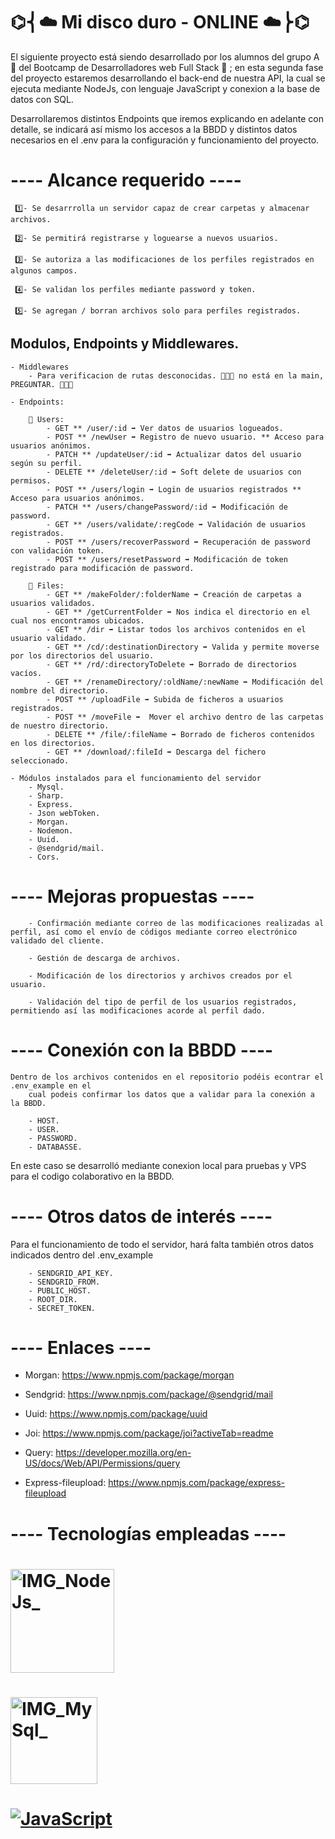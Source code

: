 #                                                       ⌬⎨☁️ Mi disco duro - ONLINE ☁️⎬⌬

El siguiente proyecto está siendo desarrollado por los alumnos del grupo A 📝 del Bootcamp de
Desarrolladores web Full Stack 👾 ; en esta segunda fase del proyecto estaremos desarrollando
el back-end de nuestra API, la cual se ejecuta mediante NodeJs, con lenguaje JavaScript y
conexion a la base de datos con SQL.

Desarrollaremos distintos Endpoints que iremos explicando en adelante con detalle, se indicará así mismo los accesos a la BBDD y distintos datos necesarios en el .env para la configuración y funcionamiento del proyecto.

#  ---- Alcance requerido ----

     1️⃣- Se desarrrolla un servidor capaz de crear carpetas y almacenar archivos.

     2️⃣- Se permitirá registrarse y loguearse a nuevos usuarios.

     3️⃣- Se autoriza a las modificaciones de los perfiles registrados en algunos campos.

     4️⃣- Se validan los perfiles mediante password y token.

     5️⃣- Se agregan / borran archivos solo para perfiles registrados.


## Modulos, Endpoints y Middlewares.
    - Middlewares
        - Para verificacion de rutas desconocidas. 🛑🛑🛑 no está en la main, PREGUNTAR. 🛑🛑🛑

    - Endpoints:

        🔵 Users:
            - GET ** /user/:id ➡️ Ver datos de usuarios logueados.
            - POST ** /newUser ➡️ Registro de nuevo usuario. ** Acceso para usuarios anónimos.
            - PATCH ** /updateUser/:id ➡️ Actualizar datos del usuario según su perfil.
            - DELETE ** /deleteUser/:id ➡️ Soft delete de usuarios con permisos.
            - POST ** /users/login ➡️ Login de usuarios registrados ** Acceso para usuarios anónimos.
            - PATCH ** /users/changePassword/:id ➡️ Modificación de password.
            - GET ** /users/validate/:regCode ➡️ Validación de usuarios registrados.
            - POST ** /users/recoverPassword ➡️ Recuperación de password con validación token.
            - POST ** /users/resetPassword ➡️ Modificación de token registrado para modificación de password.

        🔵 Files:
            - GET ** /makeFolder/:folderName ➡️ Creación de carpetas a usuarios validados.
            - GET ** /getCurrentFolder ➡️ Nos indica el directorio en el cual nos encontramos ubicados.
            - GET ** /dir ➡️ Listar todos los archivos contenidos en el usuario validado.
            - GET ** /cd/:destinationDirectory ➡️ Valida y permite moverse por los directorios del usuario.
            - GET ** /rd/:directoryToDelete ➡️ Borrado de directorios vacíos.
            - GET ** /renameDirectory/:oldName/:newName ➡️ Modificación del nombre del directorio.
            - POST ** /uploadFile ➡️ Subida de ficheros a usuarios registrados.
            - POST ** /moveFile ➡️  Mover el archivo dentro de las carpetas de nuestro directorio.
            - DELETE ** /file/:fileName ➡️ Borrado de ficheros contenidos en los directorios.
            - GET ** /download/:fileId ➡️ Descarga del fichero seleccionado.

    - Módulos instalados para el funcionamiento del servidor
        - Mysql.
        - Sharp.
        - Express.
        - Json webToken.
        - Morgan.
        - Nodemon.
        - Uuid.
        - @sendgrid/mail.
        - Cors.



# ---- Mejoras propuestas ----

        - Confirmación mediante correo de las modificaciones realizadas al perfil, así como el envío de códigos mediante correo electrónico validado del cliente.

        - Gestión de descarga de archivos.

        - Modificación de los directorios y archivos creados por el usuario.

        - Validación del tipo de perfil de los usuarios registrados, permitiendo así las modificaciones acorde al perfil dado.

# ---- Conexión con la BBDD ----

    Dentro de los archivos contenidos en el repositorio podéis econtrar el .env_example en el
        cual podeis confirmar los datos que a validar para la conexión a la BBDD. 

        - HOST.
        - USER.
        - PASSWORD.
        - DATABASSE.
        
En este caso se desarrolló mediante conexion local para pruebas y VPS para el codigo
colaborativo en la BBDD.


# ---- Otros datos de interés ----

Para el funcionamiento de todo el servidor, hará falta también otros datos indicados dentro del .env_example

        - SENDGRID_API_KEY.
        - SENDGRID_FROM.
        - PUBLIC_HOST.
        - ROOT_DIR.
        - SECRET_TOKEN.



# ---- Enlaces ----

- Morgan: https://www.npmjs.com/package/morgan

- Sendgrid: https://www.npmjs.com/package/@sendgrid/mail

- Uuid: https://www.npmjs.com/package/uuid

- Joi: https://www.npmjs.com/package/joi?activeTab=readme

- Query: https://developer.mozilla.org/en-US/docs/Web/API/Permissions/query

- Express-fileupload: https://www.npmjs.com/package/express-fileupload


# ---- Tecnologías empleadas ----


# <img width="166" alt="IMG_NodeJs_" src="https://user-images.githubusercontent.com/123706095/236196535-2783aca6-aaee-4675-8501-f35ee35d1a5b.png">


# <img width="139" alt="IMG_MySql_" src="https://user-images.githubusercontent.com/123706095/236196551-452673a1-6f0e-4693-8c37-8fbbb3067788.png">

# [![JavaScript](https://img.shields.io/badge/JavaScript-F7DF1E?style=for-the-badge&logo=javascript&logoColor=white&labelColor=101010)]()




